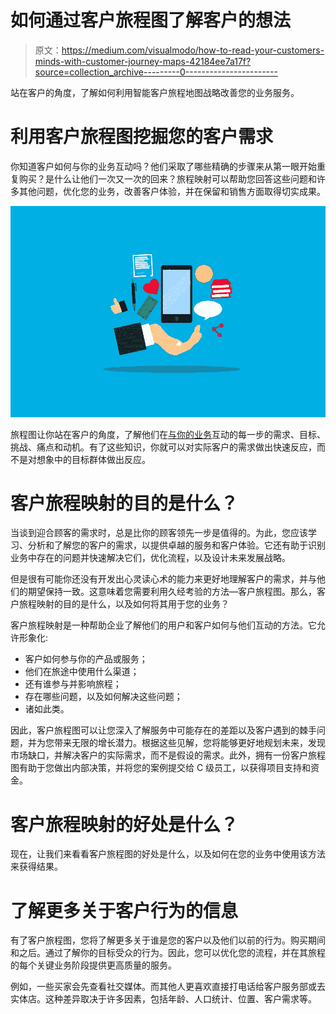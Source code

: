 # 如何通过客户旅程图了解客户的想法

> 原文：<https://medium.com/visualmodo/how-to-read-your-customers-minds-with-customer-journey-maps-42184ee7a17f?source=collection_archive---------0----------------------->

站在客户的角度，了解如何利用智能客户旅程地图战略改善您的业务服务。

# 利用客户旅程图挖掘您的客户需求

你知道客户如何与你的业务互动吗？他们采取了哪些精确的步骤来从第一眼开始重复购买？是什么让他们一次又一次的回来？旅程映射可以帮助您回答这些问题和许多其他问题，优化您的业务，改善客户体验，并在保留和销售方面取得切实成果。

![](img/464175de7655aa996789b6d827e62462.png)

旅程图让你站在客户的角度，了解他们在[与你的业务](https://visualmodo.com/knowledgebase/wordpress-contact-page/)互动的每一步的需求、目标、挑战、痛点和动机。有了这些知识，你就可以对实际客户的需求做出快速反应，而不是对想象中的目标群体做出反应。

# 客户旅程映射的目的是什么？

当谈到迎合顾客的需求时，总是比你的顾客领先一步是值得的。为此，您应该学习、分析和了解您的客户的需求，以提供卓越的服务和客户体验。它还有助于识别业务中存在的问题并快速解决它们，优化流程，以及设计未来发展战略。

但是很有可能你还没有开发出心灵读心术的能力来更好地理解客户的需求，并与他们的期望保持一致。这意味着您需要利用久经考验的方法—客户旅程图。那么，客户旅程映射的目的是什么，以及如何将其用于您的业务？

客户旅程映射是一种帮助企业了解他们的用户和客户如何与他们互动的方法。它允许形象化:

*   客户如何参与你的产品或服务；
*   他们在旅途中使用什么渠道；
*   还有谁参与并影响旅程；
*   存在哪些问题，以及如何解决这些问题；
*   诸如此类。

因此，客户旅程图可以让您深入了解服务中可能存在的差距以及客户遇到的棘手问题，并为您带来无限的增长潜力。根据这些见解，您将能够更好地规划未来，发现市场缺口，并解决客户的实际需求，而不是假设的需求。此外，拥有一份客户旅程图有助于您做出内部决策，并将您的案例提交给 C 级员工，以获得项目支持和资金。

# 客户旅程映射的好处是什么？

现在，让我们来看看客户旅程图的好处是什么，以及如何在您的业务中使用该方法来获得结果。

# 了解更多关于客户行为的信息

有了客户旅程图，您将了解更多关于谁是您的客户以及他们以前的行为。购买期间和之后。通过了解你的目标受众的行为。因此，您可以优化您的流程，并在其旅程的每个关键业务阶段提供更高质量的服务。

例如，一些买家会先查看社交媒体。而其他人更喜欢直接打电话给客户服务部或去实体店。这种差异取决于许多因素，包括年龄、人口统计、位置、客户需求等。